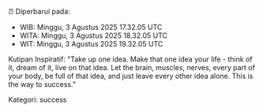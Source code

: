 ⏰ Diperbarui pada:
- WIB: Minggu, 3 Agustus 2025 17.32.05 UTC
- WITA: Minggu, 3 Agustus 2025 18.32.05 UTC
- WIT: Minggu, 3 Agustus 2025 19.32.05 UTC

Kutipan Inspiratif:
"Take up one idea. Make that one idea your life - think of it, dream of it, live on that idea. Let the brain, muscles, nerves, every part of your body, be full of that idea, and just leave every other idea alone. This is the way to success."


Kategori: success

